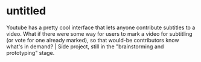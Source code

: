 # untitled
Youtube has a pretty cool interface that lets anyone contribute subtitles to a video. What if there were some way for users to mark a video for subtitling (or vote for one already marked), so that would-be contributors know what's in demand? | Side project, still in the "brainstorming and prototyping" stage.
